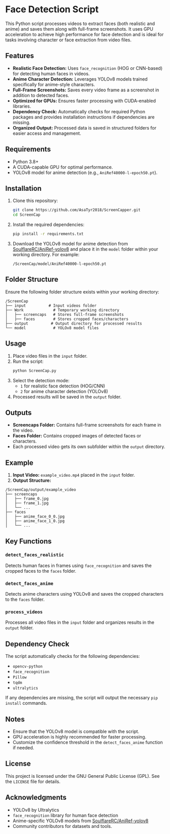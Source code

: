 # Face Detection Script

This Python script processes videos to extract faces (both realistic and anime) and saves them along with full-frame screenshots. It uses GPU acceleration to achieve high performance for face detection and is ideal for tasks involving character or face extraction from video files.

## Features

- **Realistic Face Detection:** Uses `face_recognition` (HOG or CNN-based) for detecting human faces in videos.
- **Anime Character Detection:** Leverages YOLOv8 models trained specifically for anime-style characters.
- **Full-Frame Screenshots:** Saves every video frame as a screenshot in addition to detected faces.
- **Optimized for GPUs:** Ensures faster processing with CUDA-enabled libraries.
- **Dependency Check:** Automatically checks for required Python packages and provides installation instructions if dependencies are missing.
- **Organized Output:** Processed data is saved in structured folders for easier access and management.

## Requirements

- Python 3.8+
- A CUDA-capable GPU for optimal performance.
- YOLOv8 model for anime detection (e.g., `AniRef40000-l-epoch50.pt`).

## Installation

1. Clone this repository:
   ```bash
   git clone https://github.com/AsaTyr2018/ScreenCapper.git
   cd ScreenCap
   ```

2. Install the required dependencies:
   ```bash
   pip install -r requirements.txt
   ```

3. Download the YOLOv8 model for anime detection from [SoulflareRC/AniRef-yolov8](https://github.com/SoulflareRC/AniRef-yolov8) and place it in the `model` folder within your working directory. For example:
   ```
   /ScreenCap/model/AniRef40000-l-epoch50.pt
   ```

## Folder Structure

Ensure the following folder structure exists within your working directory:

```
/ScreenCap
├── input          # Input videos folder
├── Work             # Temporary working directory
│   ├── screencaps   # Stores full-frame screenshots
│   ├── faces        # Stores cropped faces/characters
├── output          # Output directory for processed results
└── model            # YOLOv8 model files
```

## Usage

1. Place video files in the `input` folder.
2. Run the script:
   ```bash
   python ScreenCap.py
   ```
3. Select the detection mode:
   - `1` for realistic face detection (HOG/CNN)
   - `2` for anime character detection (YOLOv8)
4. Processed results will be saved in the `output` folder.

## Outputs

- **Screencaps Folder:** Contains full-frame screenshots for each frame in the video.
- **Faces Folder:** Contains cropped images of detected faces or characters.
- Each processed video gets its own subfolder within the `output` directory.

## Example

1. **Input Video:** `example_video.mp4` placed in the `input` folder.
2. **Output Structure:**

```
/ScreenCap/output/example_video
├── screencaps
│   ├── frame_0.jpg
│   ├── frame_1.jpg
│   └── ...
├── faces
│   ├── anime_face_0_0.jpg
│   ├── anime_face_1_0.jpg
│   └── ...
```

## Key Functions

### `detect_faces_realistic`
Detects human faces in frames using `face_recognition` and saves the cropped faces to the `faces` folder.

### `detect_faces_anime`
Detects anime characters using YOLOv8 and saves the cropped characters to the `faces` folder.

### `process_videos`
Processes all video files in the `input` folder and organizes results in the `output` folder.

## Dependency Check
The script automatically checks for the following dependencies:
- `opencv-python`
- `face_recognition`
- `Pillow`
- `tqdm`
- `ultralytics`

If any dependencies are missing, the script will output the necessary `pip install` commands.

## Notes

- Ensure that the YOLOv8 model is compatible with the script.
- GPU acceleration is highly recommended for faster processing.
- Customize the confidence threshold in the `detect_faces_anime` function if needed.

## License

This project is licensed under the GNU General Public License (GPL). See the `LICENSE` file for details.

## Acknowledgments

- YOLOv8 by Ultralytics
- `face_recognition` library for human face detection
- Anime-specific YOLOv8 models from [SoulflareRC/AniRef-yolov8](https://github.com/SoulflareRC/AniRef-yolov8)
- Community contributors for datasets and tools.
